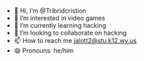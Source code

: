 - 👋 Hi, I’m @Tribridcristion
- 👀 I’m interested in video games
- 🌱 I’m currently learning hacking
- 💞️ I’m looking to collaborate on hacking
- 📫 How to reach me jalott2@stu.k12.wv.us
- 😄 Pronouns: he/him


<!---
Tribridcristion/Tribridcristion is a ✨ special ✨ repository because its `README.md` (this file) appears on your GitHub profile.
You can click the Preview link to take a look at your changes.
--->
